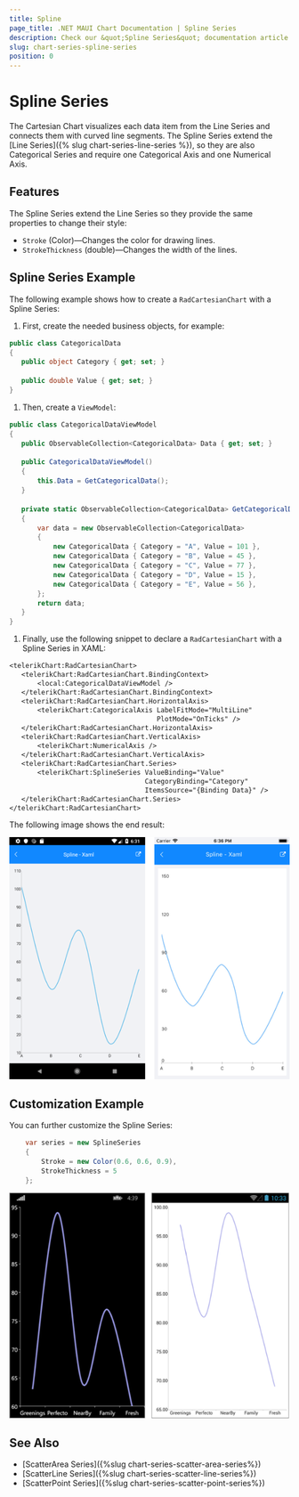 ```yaml
---
title: Spline
page_title: .NET MAUI Chart Documentation | Spline Series
description: Check our &quot;Spline Series&quot; documentation article for Telerik Chart for .NET MAUI
slug: chart-series-spline-series
position: 0
---
```


# Spline Series

The Cartesian Chart visualizes each data item from the Line Series and connects them with curved line segments. The Spline Series extend the [Line Series]({% slug chart-series-line-series %}), so they are also Categorical Series and require one Categorical Axis and one Numerical Axis.

## Features

The Spline Series extend the Line Series so they provide the same properties to change their style:

- `Stroke` (Color)&mdash;Changes the color for drawing lines.
- `StrokeThickness` (double)&mdash;Changes the width of the lines.

## Spline Series Example

The following example shows how to create a `RadCartesianChart` with a Spline Series:

1. First, create the needed business objects, for example:

 ```C#
public class CategoricalData
{
    public object Category { get; set; }

    public double Value { get; set; }
}
 ```

1. Then, create a `ViewModel`:

 ```C#
public class CategoricalDataViewModel
{
    public ObservableCollection<CategoricalData> Data { get; set; }

    public CategoricalDataViewModel()
    {
        this.Data = GetCategoricalData();
    }

    private static ObservableCollection<CategoricalData> GetCategoricalData()
    {
        var data = new ObservableCollection<CategoricalData>
        {
            new CategoricalData { Category = "A", Value = 101 },
            new CategoricalData { Category = "B", Value = 45 },
            new CategoricalData { Category = "C", Value = 77 },
            new CategoricalData { Category = "D", Value = 15 },
            new CategoricalData { Category = "E", Value = 56 },
        };
        return data;
    }
}
 ```

1. Finally, use the following snippet to declare a `RadCartesianChart` with a Spline Series in XAML:

 ```XAML
<telerikChart:RadCartesianChart>
    <telerikChart:RadCartesianChart.BindingContext>
        <local:CategoricalDataViewModel />
    </telerikChart:RadCartesianChart.BindingContext>
    <telerikChart:RadCartesianChart.HorizontalAxis>
        <telerikChart:CategoricalAxis LabelFitMode="MultiLine"
                                      PlotMode="OnTicks" />
    </telerikChart:RadCartesianChart.HorizontalAxis>
    <telerikChart:RadCartesianChart.VerticalAxis>
        <telerikChart:NumericalAxis />
    </telerikChart:RadCartesianChart.VerticalAxis>
    <telerikChart:RadCartesianChart.Series>
        <telerikChart:SplineSeries ValueBinding="Value"
                                   CategoryBinding="Category"
                                   ItemsSource="{Binding Data}" />
    </telerikChart:RadCartesianChart.Series>
</telerikChart:RadCartesianChart>
 ```

The following image shows the end result:

![Basic SplineSeries](images/cartesian-spline-series-basic-example.png)

## Customization Example

You can further customize the Spline Series:

```C#
	var series = new SplineSeries
	{
		Stroke = new Color(0.6, 0.6, 0.9),
		StrokeThickness = 5
	};
```

![Customized SplineSeries](images/cartesian-spline-series-customization-example.png)

## See Also

- [ScatterArea Series]({%slug chart-series-scatter-area-series%})
- [ScatterLine Series]({%slug chart-series-scatter-line-series%})
- [ScatterPoint Series]({%slug chart-series-scatter-point-series%})
